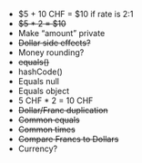 - $5 + 10 CHF = $10 if rate is 2:1
- ~~$5 * 2 = $10~~
- Make “amount” private
- ~~Dollar side effects?~~
- Money rounding?
- ~~equals()~~
- hashCode()
- Equals null
- Equals object
- 5 CHF * 2 = 10 CHF
- ~~Dollar/Franc duplication~~
- ~~Common equals~~
- ~~Common times~~
- ~~Compare Francs to Dollars~~
- Currency?
